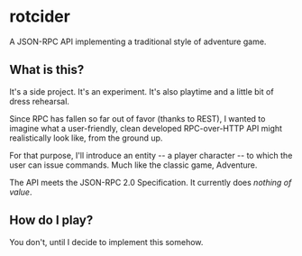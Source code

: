 # rotcider
A JSON-RPC API implementing a traditional style of adventure game.

## What is this?
It's a side project. It's an experiment. It's also playtime and a little bit of dress rehearsal.

Since RPC has fallen so far out of favor (thanks to REST), I wanted to imagine what a user-friendly, clean developed RPC-over-HTTP API might realistically look like, from the ground up.

For that purpose, I'll introduce an entity -- a player character -- to which the user can issue commands. Much like the classic game, Adventure.

The API meets the JSON-RPC 2.0 Specification. It currently does _nothing of value_.

## How do I play?
You don't, until I decide to implement this somehow.